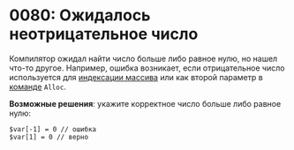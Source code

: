 # 0080: Ожидалось неотрицательное число

Компилятор ожидал найти число больше либо равное нулю, но нашел что-то другое. Например, ошибка возникает, если отрицательное число используется для [индексации массива](../../coding/arrays.md#obrashenie-k-elementam-massiva-posle-obyavleniya) или как второй параметр в [команде](../../coding/built-in-commands.md#alloc) `Alloc`.

**Возможные решения**: укажите корректное число больше либо равное нулю:

```text
$var[-1] = 0 // ошибка
$var[1] = 0 // верно
```

